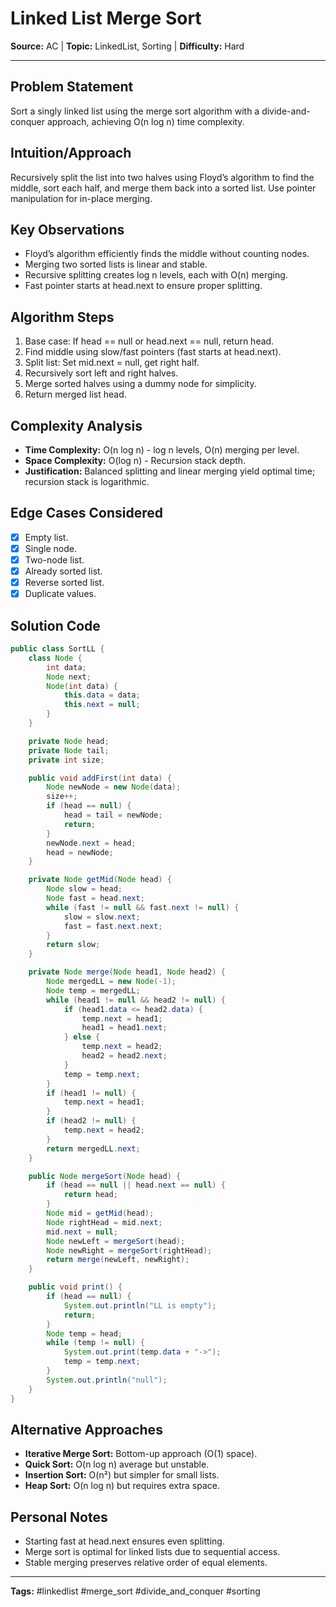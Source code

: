 # Linked List Merge Sort

**Source:** AC | **Topic:** LinkedList, Sorting | **Difficulty:** Hard

---

## Problem Statement
Sort a singly linked list using the merge sort algorithm with a divide-and-conquer approach, achieving O(n log n) time complexity.

## Intuition/Approach
Recursively split the list into two halves using Floyd’s algorithm to find the middle, sort each half, and merge them back into a sorted list. Use pointer manipulation for in-place merging.

## Key Observations
- Floyd’s algorithm efficiently finds the middle without counting nodes.
- Merging two sorted lists is linear and stable.
- Recursive splitting creates log n levels, each with O(n) merging.
- Fast pointer starts at head.next to ensure proper splitting.

## Algorithm Steps
1. Base case: If head == null or head.next == null, return head.
2. Find middle using slow/fast pointers (fast starts at head.next).
3. Split list: Set mid.next = null, get right half.
4. Recursively sort left and right halves.
5. Merge sorted halves using a dummy node for simplicity.
6. Return merged list head.

## Complexity Analysis
- **Time Complexity:** O(n log n) - log n levels, O(n) merging per level.
- **Space Complexity:** O(log n) - Recursion stack depth.
- **Justification:** Balanced splitting and linear merging yield optimal time; recursion stack is logarithmic.

## Edge Cases Considered
- [x] Empty list.
- [x] Single node.
- [x] Two-node list.
- [x] Already sorted list.
- [x] Reverse sorted list.
- [x] Duplicate values.

## Solution Code
```java
public class SortLL {
    class Node {
        int data;
        Node next;
        Node(int data) {
            this.data = data;
            this.next = null;
        }
    }

    private Node head;
    private Node tail;
    private int size;

    public void addFirst(int data) {
        Node newNode = new Node(data);
        size++;
        if (head == null) {
            head = tail = newNode;
            return;
        }
        newNode.next = head;
        head = newNode;
    }

    private Node getMid(Node head) {
        Node slow = head;
        Node fast = head.next;
        while (fast != null && fast.next != null) {
            slow = slow.next;
            fast = fast.next.next;
        }
        return slow;
    }

    private Node merge(Node head1, Node head2) {
        Node mergedLL = new Node(-1);
        Node temp = mergedLL;
        while (head1 != null && head2 != null) {
            if (head1.data <= head2.data) {
                temp.next = head1;
                head1 = head1.next;
            } else {
                temp.next = head2;
                head2 = head2.next;
            }
            temp = temp.next;
        }
        if (head1 != null) {
            temp.next = head1;
        }
        if (head2 != null) {
            temp.next = head2;
        }
        return mergedLL.next;
    }

    public Node mergeSort(Node head) {
        if (head == null || head.next == null) {
            return head;
        }
        Node mid = getMid(head);
        Node rightHead = mid.next;
        mid.next = null;
        Node newLeft = mergeSort(head);
        Node newRight = mergeSort(rightHead);
        return merge(newLeft, newRight);
    }

    public void print() {
        if (head == null) {
            System.out.println("LL is empty");
            return;
        }
        Node temp = head;
        while (temp != null) {
            System.out.print(temp.data + "->");
            temp = temp.next;
        }
        System.out.println("null");
    }
}
```

## Alternative Approaches
- **Iterative Merge Sort:** Bottom-up approach (O(1) space).
- **Quick Sort:** O(n log n) average but unstable.
- **Insertion Sort:** O(n²) but simpler for small lists.
- **Heap Sort:** O(n log n) but requires extra space.

## Personal Notes
- Starting fast at head.next ensures even splitting.
- Merge sort is optimal for linked lists due to sequential access.
- Stable merging preserves relative order of equal elements.

---
**Tags:** #linkedlist #merge_sort #divide_and_conquer #sorting
